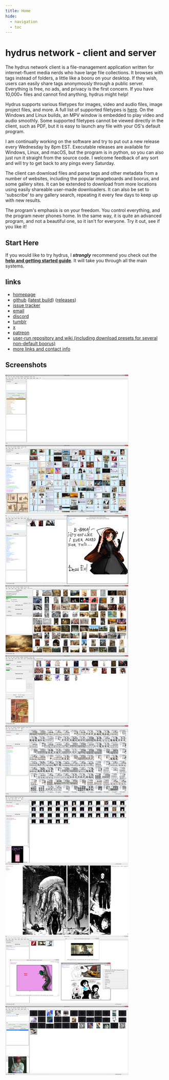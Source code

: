 ```yaml
---
title: Home
hide:
  - navigation
  - toc
---
```


# hydrus network - client and server

The hydrus network client is a file-management application written for internet-fluent media nerds who have large file collections. It browses with tags instead of folders, a little like a booru on your desktop. If they wish, users can easily share tags anonymously through a public server. Everything is free, no ads, and privacy is the first concern. If you have 10,000+ files and cannot find anything, hydrus might help!

Hydrus supports various filetypes for images, video and audio files, image project files, and more. A full list of supported filetypes is [here](filetypes.md). On the Windows and Linux builds, an MPV window is embedded to play video and audio smoothly. Some supported filetypes cannot be viewed directly in the client, such as PDF, but it is easy to launch any file with your OS's default program.

I am continually working on the software and try to put out a new release every Wednesday by 8pm EST. Executable releases are available for Windows, Linux, and macOS, but the program is in python, so you can also just run it straight from the source code. I welcome feedback of any sort and will try to get back to any pings every Saturday.

The client can download files and parse tags and other metadata from a number of websites, including the popular imageboards and boorus, and some gallery sites. It can be extended to download from more locations using easily shareable user-made downloaders. It can also be set to 'subscribe' to any gallery search, repeating it every few days to keep up with new results.

The program's emphasis is on your freedom. You control everything, and the program never phones home. In the same way, it is quite an advanced program, and not a beautiful one, so it isn't for everyone. Try it out, see if you like it!

## Start Here

If you would like to try hydrus, I _**strongly**_ recommend you check out the **[help and getting started guide](introduction.md)**. It will take you through all the main systems.

## links

* [homepage](https://hydrusnetwork.github.io/hydrus/)
* [github](https://github.com/hydrusnetwork/hydrus) ([latest build](https://github.com/hydrusnetwork/hydrus/releases/latest)) ([releases](https://github.com/hydrusnetwork/hydrus/releases))
* [issue tracker](https://github.com/hydrusnetwork/hydrus/issues)
* [email](mailto:hydrus.admin@gmail.com)
* [discord](https://discord.gg/wPHPCUZ)
* [tumblr](https://hydrus.tumblr.com)
* [x](https://x.com/hydrusnetwork)
* [patreon](https://www.patreon.com/hydrus_dev)
* [user-run repository and wiki (including download presets for several non-default boorus)](https://github.com/CuddleBear92/Hydrus-Presets-and-Scripts)
* [more links and contact info](contact.md)

## Screenshots

[![](images/screenshot_empty_thumb.png)](images/screenshot_empty.png "An empty page. You can search based on file metadata such as filesize and image resolution, not just tags.") 
[![](images/screenshot_general_search_thumb.png)](images/screenshot_general_search.png "A simple tag search.") 
[![](images/screenshot_desu_thumb.png)](images/screenshot_desu.png "You can add more tags to specify a search. Also pictured is the media viewer, for viewing media in larger size.") 
[![](images/screenshot_thread_watcher_thumb.png)](images/screenshot_thread_watcher.png "The thread watcher works for 4chan and 8chan.") 
[![](images/screenshot_deviant_art_thumb.png)](images/screenshot_deviant_art.png "The gallery downloader will search for all the files for a particular artist or tag and download them, parsing tags as it goes.") 
[![](images/screenshot_big_search_thumb.png)](images/screenshot_big_search.png "The client can easily search, display and manage thousands of files.") 
[![](images/screenshot_gunnerkrigg_collect_thumb.png)](images/screenshot_gunnerkrigg_collect.png "Files can be sorted and collected by their tags.") 
[![](images/screenshot_fullscreen_blame_thumb.png)](images/screenshot_fullscreen_blame.png "The media viewer can work as a resizable window or completely fullscreen. It is clean and fast.") 
[![](images/screenshot_video_thumb.png)](images/screenshot_video.png "Many file formats are supported.") 
[![](images/screenshot_advanced_autocomplete_thumb.png)](images/screenshot_advanced_autocomplete.png "The client can get complicated if you want it to. This screenshot shows a tag sibling, where one tag is immediately swapped with another, and a non-local search, where results that are known but not on the computer are shown.")
